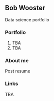 ## Bob Wooster
Data science portfolio

### Portfolio

1. TBA
2. TBA

### About me

Post resume

### Links

TBA
